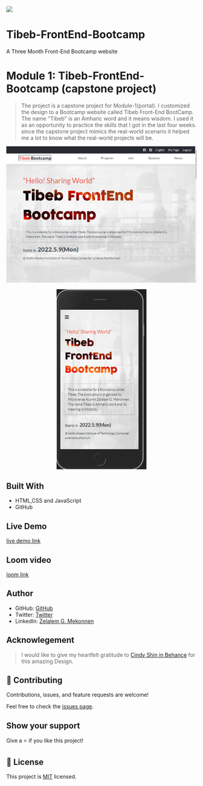 ![](https://img.shields.io/badge/Microverse-blueviolet)

# Tibeb-FrontEnd-Bootcamp
A Three Month Front-End Bootcamp website


# Module 1: Tibeb-FrontEnd-Bootcamp (capstone project)

> The project is a capstone project for Module-1(portal). I customized the design to a Bootcamp website called Tibeb Front-End BootCamp. The name "Tibeb" is an Amharic word and it means wisdom. I used it as an opportunity to practice the skills that I got in the last four weeks. since the capstone project mimics the real-world scenario it helped me a lot to know what the real-world projects will be.

<p align="center">
  <img src="https://github.com/zmekonnen251/Tibeb-FrontEnd-Bootcamp/blob/mobile-version/assets/desktop.png">
</p>

<p align="center">
  <img src="https://github.com/zmekonnen251/Tibeb-FrontEnd-Bootcamp/blob/mobile-version/assets/mobile.png">
</p>


## Built With

- HTML,CSS and JavaScript
- GitHub 

## Live Demo

[live demo link](https://zmekonnen251.github.io/Tibeb-FrontEnd-Bootcamp/src/)

## Loom video

[loom link](https://www.loom.com/share/15cdb471589a41289f026d0daf908442)

## Author

- GitHub: [GitHub](https://github.com/zmekonnen251)
- Twitter: [Twitter](https://twitter.com/mek_zela)
- LinkedIn: [Zelalem G. Mekonnen](https://www.linkedin.com/in/zelalem-getachew/)

## Acknowlegement
> I would like to give my heartfelt gratitude to [Cindy Shin in Behance](https://www.behance.net/adagio07) for this amazing Design.

## 🤝 Contributing

Contributions, issues, and feature requests are welcome!

Feel free to check the [issues page](../../issues/).

## Show your support

Give a ⭐️ if you like this project!

## 📝 License

This project is [MIT](./MIT.md) licensed.

